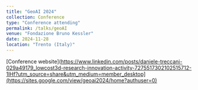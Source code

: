 ```yaml
---
title: "GeoAI 2024"
collection: Conference
type: "Conference attending"
permalink: /talks/geoAI
venue: "Fondazione Bruno Kessler"
date: 2024-11-28
location: "Trento (Italy)"
---
```


[Conference website](https://www.linkedin.com/posts/daniele-treccani-029a49179_lowcost3d-research-innovation-activity-7275517302102515712-1lHf?utm_source=share&utm_medium=member_desktop](https://sites.google.com/view/geoai2024/home?authuser=0)



